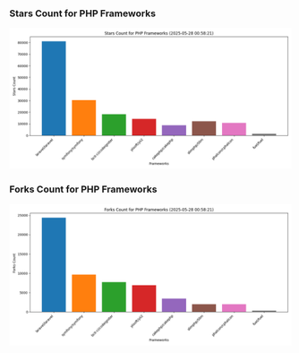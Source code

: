 ### Stars Count for PHP Frameworks

![Stars Chart](./archive/charts/20250528005821_stars_count.png)

### Forks Count for PHP Frameworks

![Forks Chart](./archive/charts/20250528005821_forks_count.png)

